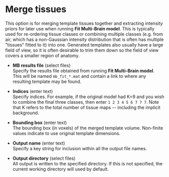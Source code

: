 # Merge tissues  
This option is for merging template tissues together and extracting intensity priors for later use when running **Fit Multi-Brain model**. This is typically used for re-ordering tissue classes or combining multiple classes (e.g. from air, which has a non-Gaussian intensity distribution that is often has multiple "tissues" fitted to it) into one. Generated templates also usually have a large field of view, so it is often desirable to trim them down so the field of view covers a smaller region of anatomy.   

* **MB results file** (select files)  
Specify the results file obtained from running **Fit Multi-Brain model**. This will be named ``mb_fit_*.mat`` and contain a link to where any resulting template may be found.   

* **Indices** (enter text)  
Specify indices. For example, if the original model had K=9 and you wish to combine the final three classes, then enter ``1 2 3 4 5 6 7 7 7``. Note that K refers to the total number of tissue maps -- including the implicit background.   

* **Bounding box** (enter text)  
The bounding box (in voxels) of the merged template volume. Non-finite values indicate to use original template dimensions.   

* **Output name** (enter text)  
Specify a key string for inclusion within all the output file names.   

* **Output directory** (select files)  
All output is written to the specified directory. If this is not specified, the current working directory will used by default.   
